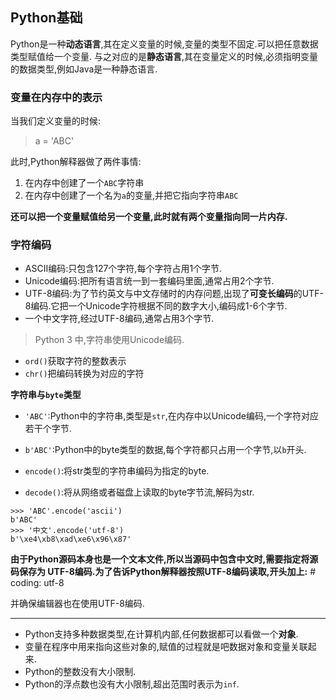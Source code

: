 ## Python基础

Python是一种**动态语言**,其在定义变量的时候,变量的类型不固定.可以把任意数据类型赋值给一个变量.
与之对应的是**静态语言**,其在变量定义的时候,必须指明变量的数据类型,例如Java是一种静态语言.

### 变量在内存中的表示
当我们定义变量的时候:
> a = 'ABC'

此时,Python解释器做了两件事情:
1. 在内存中创建了一个`ABC`字符串
2. 在内存中创建了一个名为`a`的变量,并把它指向字符串`ABC`

**还可以把一个变量赋值给另一个变量,此时就有两个变量指向同一片内存.**

### 字符编码
- ASCII编码:只包含127个字符,每个字符占用1个字节.
- Unicode编码:把所有语言统一到一套编码里面,通常占用2个字节.
- UTF-8编码:为了节约英文与中文存储时的内存问题,出现了**可变长编码**的UTF-8编码.它把一个Unicode字符根据不同的数字大小,编码成1-6个字节.
- 一个中文字符,经过UTF-8编码,通常占用3个字节.

> Python 3 中,字符串使用Unicode编码.

- `ord()`获取字符的整数表示
- `chr()`把编码转换为对应的字符

**字符串与`byte`类型**
- `'ABC'`:Python中的字符串,类型是`str`,在内存中以Unicode编码,一个字符对应若干个字节.
- `b'ABC'`:Python中的byte类型的数据,每个字符都只占用一个字节,以`b`开头.

- `encode()`:将str类型的字符串编码为指定的byte.
- `decode()`:将从网络或者磁盘上读取的byte字节流,解码为str.

```
>>> 'ABC'.encode('ascii')
b'ABC'
>>> '中文'.encode('utf-8')
b'\xe4\xb8\xad\xe6\x96\x87'
```
**由于Python源码本身也是一个文本文件,所以当源码中包含中文时,需要指定将源码保存为
UTF-8编码.为了告诉Python解释器按照UTF-8编码读取,开头加上:**
        \# coding: utf-8

并确保编辑器也在使用UTF-8编码.


---

- Python支持多种数据类型,在计算机内部,任何数据都可以看做一个**对象**.
- 变量在程序中用来指向这些对象的,赋值的过程就是吧数据对象和变量关联起来.
- Python的整数没有大小限制.
- Python的浮点数也没有大小限制,超出范围时表示为`inf`.
